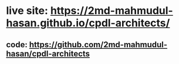 #  live site: https://2md-mahmudul-hasan.github.io/cpdl-architects/

## code: https://github.com/2md-mahmudul-hasan/cpdl-architects